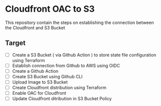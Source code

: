 # Cloudfront OAC to S3
This repository contain the steps on establishing the connection between the Cloudfront and S3 Bucket

## Target
- [ ] Create a S3 Bucket ( via Github Action ) to store state file configuration using Terraform
- [ ] Establish connection from Github to AWS using OIDC
- [ ] Create a Github Action
- [ ] Create S3 Bucket using Github CLI
- [ ] Upload Image to S3 Bucket
- [ ] Create Cloudfront distribution using Terraform
- [ ] Enable OAC for Cloudfront
- [ ] Update Cloudfront ditribution in S3 Bucket Policy
